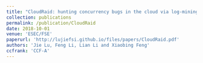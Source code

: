 ```yaml
---
title: "CloudRaid: hunting concurrency bugs in the cloud via log-mining"
collection: publications
permalink: /publication/CloudRaid
date: 2018-10-01
venue: 'ESEC/FSE'
paperurl: 'http://lujiefsi.github.io/files/papers/CloudRaid.pdf'
authors: 'Jie Lu, Feng Li, Lian Li and Xiaobing Feng'
ccfrank: 'CCF-A'
---
```

